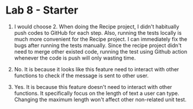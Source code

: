 # Lab 8 - Starter
1. I would choose 2. When doing the Recipe project, I didn't habitually push codes to GitHub for each step. Also, running the tests locally is much more convenient for the Recipe project. I can immediately fix the bugs after running the tests manually. Since the recipe project didn't need to merge other existed code, running the test using Github action whenever the code is push will only wasting time.

2. No. It is because it looks like this feature need to interact with other functions to check if the message is sent to other user. 

3. Yes. It is because this feature doesn't need to interact with other functions. It specifically focus on the length of text a user can type. Changing the maximum length won't affect other non-related unit test. 